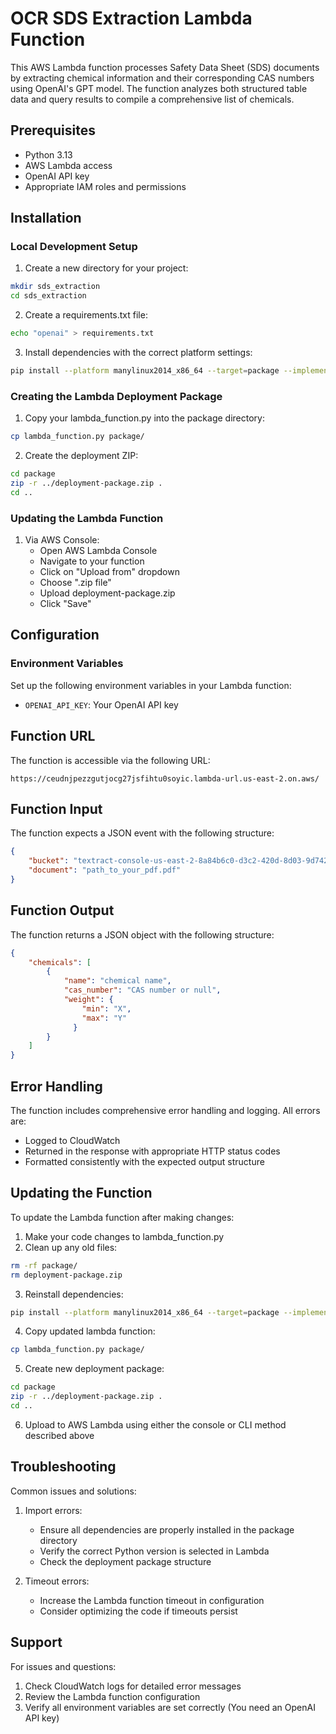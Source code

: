 # OCR SDS Extraction Lambda Function

This AWS Lambda function processes Safety Data Sheet (SDS) documents by extracting chemical information and their corresponding CAS numbers using OpenAI's GPT model. The function analyzes both structured table data and query results to compile a comprehensive list of chemicals.

## Prerequisites

- Python 3.13
- AWS Lambda access
- OpenAI API key
- Appropriate IAM roles and permissions

## Installation

### Local Development Setup

1. Create a new directory for your project:
```bash
mkdir sds_extraction
cd sds_extraction
```

2. Create a requirements.txt file:
```bash
echo "openai" > requirements.txt
```

3. Install dependencies with the correct platform settings:
```bash
pip install --platform manylinux2014_x86_64 --target=package --implementation cp --python-version 3.13 --only-binary=:all: --upgrade -r requirements.txt
```

### Creating the Lambda Deployment Package

1. Copy your lambda_function.py into the package directory:
```bash
cp lambda_function.py package/
```

2. Create the deployment ZIP:
```bash
cd package
zip -r ../deployment-package.zip .
cd ..
```

### Updating the Lambda Function

1. Via AWS Console:
   - Open AWS Lambda Console
   - Navigate to your function
   - Click on "Upload from" dropdown
   - Choose ".zip file"
   - Upload deployment-package.zip
   - Click "Save"


## Configuration

### Environment Variables

Set up the following environment variables in your Lambda function:

- `OPENAI_API_KEY`: Your OpenAI API key

## Function URL

The function is accessible via the following URL:
```
https://ceudnjpezzgutjocg27jsfihtu0soyic.lambda-url.us-east-2.on.aws/
```

## Function Input

The function expects a JSON event with the following structure:
```json
{
    "bucket": "textract-console-us-east-2-8a84b6c0-d3c2-420d-8d03-9d742797b315",
    "document": "path_to_your_pdf.pdf"
}
```

## Function Output

The function returns a JSON object with the following structure:
```json
{
    "chemicals": [
        {    
            "name": "chemical name",
            "cas_number": "CAS number or null",
            "weight": {
                "min": "X",
                "max": "Y"
              }
        }
    ]
}
```

## Error Handling

The function includes comprehensive error handling and logging. All errors are:
- Logged to CloudWatch
- Returned in the response with appropriate HTTP status codes
- Formatted consistently with the expected output structure

## Updating the Function

To update the Lambda function after making changes:

1. Make your code changes to lambda_function.py
2. Clean up any old files:
```bash
rm -rf package/
rm deployment-package.zip
```

3. Reinstall dependencies:
```bash
pip install --platform manylinux2014_x86_64 --target=package --implementation cp --python-version 3.13 --only-binary=:all: --upgrade -r requirements.txt
```

4. Copy updated lambda function:
```bash
cp lambda_function.py package/
```

5. Create new deployment package:
```bash
cd package
zip -r ../deployment-package.zip .
cd ..
```

6. Upload to AWS Lambda using either the console or CLI method described above

## Troubleshooting

Common issues and solutions:

1. Import errors:
   - Ensure all dependencies are properly installed in the package directory
   - Verify the correct Python version is selected in Lambda
   - Check the deployment package structure

2. Timeout errors:
   - Increase the Lambda function timeout in configuration
   - Consider optimizing the code if timeouts persist


## Support

For issues and questions:
1. Check CloudWatch logs for detailed error messages
2. Review the Lambda function configuration
3. Verify all environment variables are set correctly (You need an OpenAI API key)
